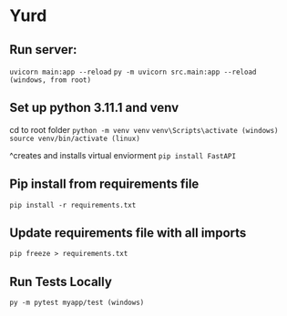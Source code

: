 # Yurd
## Run server:
```uvicorn main:app --reload```
```py -m uvicorn src.main:app --reload (windows, from root)```
## Set up python 3.11.1 and venv
cd to root folder
```python -m venv venv```
```venv\Scripts\activate (windows)```
```source venv/bin/activate (linux)```

^creates and installs virtual enviorment
```pip install FastAPI```

## Pip install from requirements file
```pip install -r requirements.txt```

## Update requirements file with all imports
```pip freeze > requirements.txt```

## Run Tests Locally
```py -m pytest myapp/test (windows)```